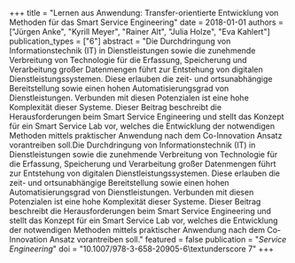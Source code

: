 +++
title = "Lernen aus Anwendung: Transfer-orientierte Entwicklung von Methoden für das Smart Service Engineering"
date = 2018-01-01
authors = ["Jürgen Anke", "Kyrill Meyer", "Rainer Alt", "Julia Holze", "Eva Kahlert"]
publication_types = ["6"]
abstract = "Die Durchdringung von Informationstechnik (IT) in Dienstleistungen sowie die zunehmende Verbreitung von Technologie für die Erfassung, Speicherung und Verarbeitung großer Datenmengen führt zur Entstehung von digitalen Dienstleistungssystemen. Diese erlauben die zeit- und ortsunabhängige Bereitstellung sowie einen hohen Automatisierungsgrad von Dienstleistungen. Verbunden mit diesen Potenzialen ist eine hohe Komplexität dieser Systeme. Dieser Beitrag beschreibt die Herausforderungen beim Smart Service Engineering und stellt das Konzept für ein Smart Service Lab vor, welches die Entwicklung der notwendigen Methoden mittels praktischer Anwendung nach dem Co-Innovation Ansatz vorantreiben soll.Die Durchdringung von Informationstechnik (IT) in Dienstleistungen sowie die zunehmende Verbreitung von Technologie für die Erfassung, Speicherung und Verarbeitung großer Datenmengen führt zur Entstehung von digitalen Dienstleistungssystemen. Diese erlauben die zeit- und ortsunabhängige Bereitstellung sowie einen hohen Automatisierungsgrad von Dienstleistungen. Verbunden mit diesen Potenzialen ist eine hohe Komplexität dieser Systeme. Dieser Beitrag beschreibt die Herausforderungen beim Smart Service Engineering und stellt das Konzept für ein Smart Service Lab vor, welches die Entwicklung der notwendigen Methoden mittels praktischer Anwendung nach dem Co-Innovation Ansatz vorantreiben soll."
featured = false
publication = "*Service Engineering*"
doi = "10.1007/978-3-658-20905-6\textunderscore 7"
+++

